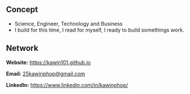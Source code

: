 ## Concept
* Science, Engineer, Technology and Business
* I build for this time, I read for myself, I ready to build somethings work.
## Network

**Website:** https://kawin101.github.io

**Email:** 25kawinphop@gmail.com

**LinkedIn:** https://www.linkedin.com/in/kawinphop/
